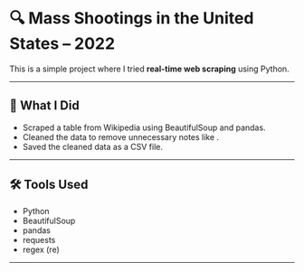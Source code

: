 # 🔍 Mass Shootings in the United States – 2022

This is a simple project where I tried **real-time web scraping** using Python.

---

## 📌 What I Did

- Scraped a table from Wikipedia using BeautifulSoup and pandas.
- Cleaned the data to remove unnecessary notes like .
- Saved the cleaned data as a CSV file.

---

## 🛠️ Tools Used

- Python
- BeautifulSoup
- pandas
- requests
- regex (re)

---
